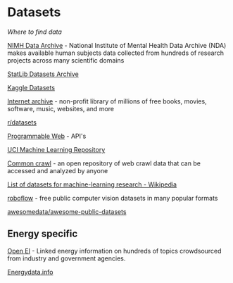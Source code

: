 # Datasets

*Where to find data*

[NIMH Data Archive](https://nda.nih.gov/) - National Institute of Mental Health Data Archive (NDA) makes available human subjects data collected from hundreds of research projects across many scientific domains

[StatLib Datasets Archive](http://lib.stat.cmu.edu/datasets/)

[Kaggle Datasets](https://www.kaggle.com/datasets)

[Internet archive](https://archive.org/) - non-profit library of millions of free books, movies, software, music, websites, and more

[r/datasets](https://www.reddit.com/r/datasets/)

[Programmable Web](https://www.programmableweb.com) - API's

[UCI Machine Learning Repository](https://archive.ics.uci.edu/ml/index.php)

[Common crawl](https://commoncrawl.org/) - an open repository of web crawl data that can be accessed and analyzed by anyone

[List of datasets for machine-learning research - Wikipedia](https://en.wikipedia.org/wiki/List_of_datasets_for_machine-learning_research)

[roboflow](https://public.roboflow.com/) - free public computer vision datasets in many popular formats

[awesomedata/awesome-public-datasets ](https://github.com/awesomedata/awesome-public-datasets)


## Energy specific

[Open EI](https://openei.org/wiki/Main_Page) - Linked energy information on hundreds of topics crowdsourced from industry and government agencies.

[Energydata.info](https://energydata.info/)
